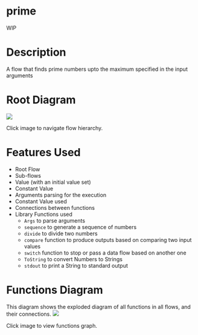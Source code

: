 prime
==

WIP

Description
===
A flow that finds prime numbers upto the maximum specified in the input arguments

Root Diagram
===
<a href="root.dot.svg" target="_blank"><img src="root.dot.svg"></a>

Click image to navigate flow hierarchy.

Features Used
===
* Root Flow
* Sub-flows
* Value (with an initial value set)
* Constant Value
* Arguments parsing for the execution
* Constant Value used
* Connections between functions
* Library Functions used
    * `Args` to parse arguments
    * `sequence` to generate a sequence of numbers
    * `divide` to divide two numbers
    * `compare` function to produce outputs based on comparing two input values
    * `switch` function to stop or pass a data flow based on another one
    * `ToString` to convert Numbers to Strings
    * `stdout` to print a String to standard output
    
Functions Diagram
===
This diagram shows the exploded diagram of all functions in all flows, and their connections.
<a href="functions.dot.svg" target="_blank"><img src="functions.dot.svg"></a>

Click image to view functions graph.